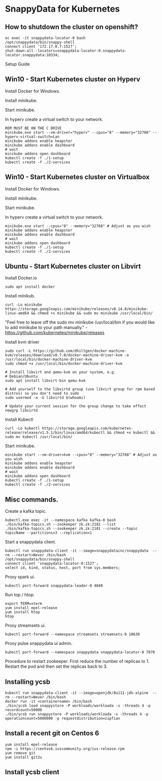 # SnappyData for Kubernetes

## How to shutdown the cluster on openshift?

```
oc exec -it snappydata-locator-0 bash
/opt/snappydata/bin/snappy-shell
connect client '172.17.0.7:1527';
shut-down-all -locators=snappydata-locator-0.snappydata-locator.snappydata:10334;
```

Setup Guide

## Win10 - Start Kubernetes cluster on Hyperv

Install Docker for Windows.

Install minikube.

Start minikube.

In hyperv create a virtual switch to your network.

```
REM MUST BE ON THE C DRIVE
minikube.exe start --vm-driver="hyperv" --cpus="8" --memory="32768" --hyperv-virtual-switch=Lan
minikube addons enable heapster
minikube addons enable dashboard
# wait
minikube addons open dashboard
kubectl create -f ./1-setup
kubectl create -f ./2-services
```

## Win10 - Start Kubernetes cluster on Virtualbox

Install Docker for Windows.

Install minikube.

Start minikube.

In hyperv create a virtual switch to your network.

```
minikube.exe start --cpus="8" --memory="32768" # Adjust as you wish
minikube addons enable heapster
minikube addons enable dashboard
# wait
minikube addons open dashboard
kubectl create -f ./1-setup
kubectl create -f ./2-services
```

## Ubuntu - Start Kubernetes cluster on Libvirt

Install Docker.io

```
sudo apt install docker
```

Install minikub.  

```
curl -Lo minikube https://storage.googleapis.com/minikube/releases/v0.14.0/minikube-linux-amd64 && chmod +x minikube && sudo mv minikube /usr/local/bin/
```

"Feel free to leave off the sudo mv minikube /usr/local/bin if you would like to add minikube to your path manually." - https://github.com/kubernetes/minikube/releases

Install kvm driver

```
sudo curl -L https://github.com/dhiltgen/docker-machine-kvm/releases/download/v0.7.0/docker-machine-driver-kvm -o /usr/local/bin/docker-machine-driver-kvm
sudo chmod +x /usr/local/bin/docker-machine-driver-kvm

# Install libvirt and qemu-kvm on your system, e.g.
# Debian/Ubuntu
sudo apt install libvirt-bin qemu-kvm

# Add yourself to the libvirtd group (use libvirt group for rpm based distros) so you don't need to sudo
sudo usermod -a -G libvirtd $(whoami)

# Update your current session for the group change to take effect
newgrp libvirtd
```

Install Kubectl

```
curl -Lo kubectl https://storage.googleapis.com/kubernetes-release/release/v1.5.1/bin/linux/amd64/kubectl && chmod +x kubectl && sudo mv kubectl /usr/local/bin/
```

Start minikube.
```
minikube start --vm-driver=kvm --cpus="8" --memory="32768" # Adjust as you wish
minikube addons enable heapster
minikube addons enable dashboard
# wait
minikube addons open dashboard
kubectl create -f ./1-setup
kubectl create -f ./2-services
```

## Misc commands.

Create a kafka topic.

```
kubectl.exe exec -it --namespace kafka kafka-0 bash
./bin/kafka-topics.sh --zookeeper zk.zk:2181 --list
./bin/kafka-topics.sh --zookeeper zk.zk:2181 --create --topic topicName --partitions=3 --replication=1
```

Start a snappydata client.

```
kubectl run snappydata-client -it --image=snappydatainc/snappydata  --rm --restart=Never /bin/bash
/opt/snappydata/bin/snappy-shell
connect client 'snappydata-locator-0:1527';
select id, kind, status, host, port from sys.members;
```

Proxy spark ui.

```
kubectl port-forward snappydata-leader-0 4040
```

Run top / htop.

```
export TERM=xterm
yum install epel-release
yum install htop
htop
```

Proxy streamsets ui.

```
kubectl port-forward --namespace streamsets streamsets-0 18630
```

Proxy pulse snappydata ui admin.

```
kubectl port-forward --namespace snappydata snappydata-locator-0 7070
```

Procedure to restart zookeeper. First reduce the number of replicas to 1. Restart the pod and then set the replicas back to 3.

## Installing ycsb
```
kubectl run snappydata-client -it --image=openjdk/8u111-jdk-alpine  --rm --restart=Never /bin/bash
docker run -it <containername> /bin/bash
./bin/ycsb load snappystore -P workloads/workloada -s -threads 4 -p recordcount=50000
./bin/ycsb run snappystore -P workloads/workloada -s -threads 4 -p operationcount=5000000 -p requestdistribution=zipfian
```

## Install a recent git on Centos 6

```
yum install epel-release
rpm -i https://centos6.iuscommunity.org/ius-release.rpm
yum remove git
yum install git2u
```

## Install ycsb client

```


```
